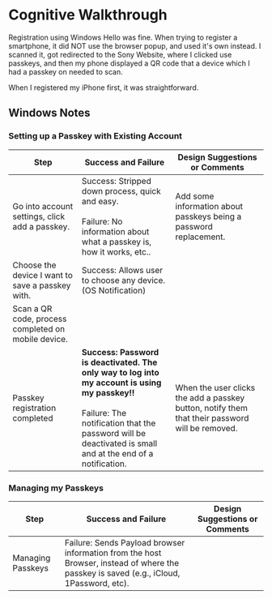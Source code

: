 # Cognitive Walkthrough

Registration using Windows Hello was fine. When trying to register a smartphone, it did NOT use the browser popup, and used it's own instead. I scanned it, got redirected to the Sony Website, where I clicked use passkeys, and then my phone displayed a QR code that a device which I had a passkey on needed to scan. 

When I registered my iPhone first, it was straightforward. 


## Windows Notes
### Setting up a Passkey with Existing Account

| Step | Success and Failure | Design Suggestions or Comments |
| ---- | ----------- | ---------- |
| Go into account settings, click add a passkey. | Success: Stripped down process, quick and easy. <br><br> Failure: No information about what a passkey is, how it works, etc.. | Add some information about passkeys being a password replacement. | 
| Choose the device I want to save a passkey with. | Success: Allows user to choose any device. (OS Notification) | |
| Scan a QR code, process completed on mobile device. | | | 
| Passkey registration completed | **Success: Password is deactivated. The only way to log into my account is using my passkey!!** <br><br> Failure: The notification that the password will be deactivated is small and at the end of a notification. | When the user clicks the add a passkey button, notify them that their password will be removed. 


### Managing my Passkeys
| Step | Success and Failure | Design Suggestions or Comments |
| ---- | ----------- | ---------- |
| Managing Passkeys | Failure: Sends Payload browser information from the host Browser, instead of where the passkey is saved (e.g., iCloud, 1Password, etc). | | 

